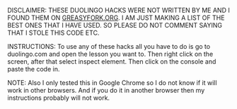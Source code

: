 DISCLAIMER:
THESE DUOLINGO HACKS WERE NOT WRITTEN BY ME AND I FOUND THEM ON [GREASYFORK.ORG](https://greasyfork.org/). I AM JUST MAKING A LIST OF THE BEST ONES THAT I HAVE USED. SO PLEASE DO NOT COMMENT SAYING THAT I STOLE THIS CODE ETC. 

INSTRUCTIONS:
To use any of these hacks all you have to do is go to duolingo.com and open the lesson you want to. Then right click on the screen, after that select inspect element. Then click on the console and paste the code in.

NOTE:
Also I only tested this in Google Chrome so I do not know if it will work in other browsers. And if you do it in another browser then my instructions probably will not work.
